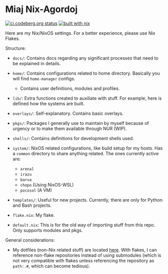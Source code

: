 # Miaj Nix-Agordoj 

[![ci.codeberg.org status](https://ci.codeberg.org/api/badges/wolfangaukang/nix-agordoj/status.svg)](https://ci.codeberg.org/wolfangaukang/nix-agordoj/)
[![built with nix](https://builtwithnix.org/badge.svg)](https://builtwithnix.org)

Here are my Nix/NixOS settings. For a better experience, please use Nix Flakes.

Structure:
- `docs/`: Contains docs regarding any significant processes that need to be explained in details.
- `home/`: Contains configurations related to home directory. Basically you will find `home-manager` configs.
  - Contains user definitions, modules and profiles.

- `lib/`: Extra functions created to auxiliate with stuff. For example, here is defined how the systems are built.
- `overlays/`: Self-explanatory. Contains basic overlays. 
- `pkgs/`: Packages I generally use to maintain by myself because of urgency or to make them available through NUR (WIP).
- `shells/`: Contains definitions for development shells used.
- `system/`: NixOS related configurations, like build setup for my hosts. Has a `common` directory to share anything related. The ones currently active are:
  - `arenal`
  - `irazu`
  - `barva`
  - `chopo` (Using NixOS-WSL)
  - `pocosol` (A VM)
- `templates/`: Useful for new projects. Currently, there are only for Python and Bash projects.
- `flake.nix`: My flake.
- `default.nix`: This is for the old way of importing stuff from this repo. Only supports modules and pkgs.

General considerations:
- My dotfiles (non-Nix related stuff) are located [here](https://codeberg.org/wolfangaukang/dotfiles). With flakes, I can reference non-flake repositories instead of using submodules (which is not very compatible with flakes unless referencing the repository as `path:.#`, which can become tedious).
